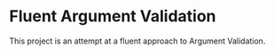 # Fluent Argument Validation

This project is an attempt at a fluent approach to Argument Validation. 
 



